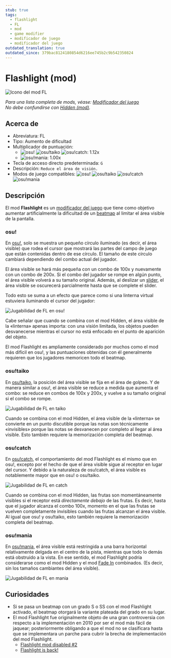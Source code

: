 ```yaml
---
stub: true
tags:
  - flashlight
  - FL
  - mod
  - game modifier
  - modificador de juego
  - modificador del juego
outdated_translation: true
outdated_since: 379bac8124180854d6216ee745b2c9b542350824
---
```


# Flashlight (mod)

![Icono del mod FL](/wiki/shared/mods/FL.png "Icono del mod Flashlight (FL)")

*Para una lista completa de mods, véase: [Modificador del juego](/wiki/Gameplay/Game_modifier)*\
*No debe confundirse con [Hidden (mod)](/wiki/Gameplay/Game_modifier/Hidden).*

## Acerca de

- Abreviatura: FL
- Tipo: Aumento de dificultad
- Multiplicador de puntuación:
  - ![][osu!] ![][osu!taiko] ![][osu!catch]: 1.12x
  - ![][osu!mania]: 1.00x
- Tecla de acceso directo predeterminada: `G`
- Descripción: `Reduce el área de visión.`
- Modos de juego compatibles: ![][osu!] ![][osu!taiko] ![][osu!catch] ![][osu!mania]

## Descripción

El mod **Flashlight** es un [modificador del juego](/wiki/Gameplay/Game_modifier) que tiene como objetivo aumentar artificialmente la dificultad de un [beatmap](/wiki/Beatmap) al limitar el área visible de la pantalla.

### osu!

En [osu!](/wiki/Game_mode/osu!), solo se muestra un pequeño círculo iluminado (es decir, el área visible) que rodea el cursor que mostrará las partes del campo de juego que están contenidas dentro de ese círculo. El tamaño de este círculo cambiará dependiendo del combo actual del jugador.

El área visible se hará más pequeña con un combo de 100x y nuevamente con un combo de 200x. Si el combo del jugador se rompe en algún punto, el área visible volverá a su tamaño original. Además, al deslizar un [slider](/wiki/Gameplay/Hit_object/Slider), el área visible se oscurecerá parcialmente hasta que se complete el slider.

Todo esto se suma a un efecto que parece como si una linterna virtual estuviera iluminando el cursor del jugador:

![Jugabilidad de FL en osu!](/wiki/Gameplay/Game_modifier/Flashlight/img/FL-comparison-osu.jpg "Comparación entre una partida con el mod Flashlight activado en combo 13x (arriba centro), combo 100x (abajo a la izquierda) y combo 200x (abajo a la derecha)")

Cabe señalar que cuando se combina con el mod Hidden, el área visible de la «linterna» apenas importa: con una visión limitada, los objetos pueden desvanecerse mientras el cursor no está enfocado en el punto de aparición del objeto.

El mod Flashlight es ampliamente considerado por muchos como el mod más difícil en osu!, y las puntuaciones obtenidas con él generalmente requieren que los jugadores memoricen todo el beatmap.

### osu!taiko

En [osu!taiko](/wiki/Game_mode/osu!taiko), la posición del área visible se fija en el área de golpeo. Y de manera similar a osu!, el área visible se reduce a medida que aumenta el combo: se reduce en combos de 100x y 200x, y vuelve a su tamaño original si el combo se rompe.

![Jugabilidad de FL en taiko](/wiki/Gameplay/Game_modifier/Flashlight/img/FL-taiko.jpg "Jugabilidad de osu!taiko con el mod Flashlight activado")

Cuando se combina con el mod Hidden, el área visible de la «linterna» se convierte en un punto discutible porque las notas son técnicamente «invisibles» porque las notas se desvanecen por completo al llegar al área visible. Esto también requiere la memorización completa del beatmap.

### osu!catch

En [osu!catch](/wiki/Game_mode/osu!catch), el comportamiento del mod Flashlight es el mismo que en osu!, excepto por el hecho de que el área visible sigue al receptor en lugar del cursor. Y debido a la naturaleza de osu!catch, el área visible es notablemente mayor que en osu! o osu!taiko.

![Jugabilidad de FL en catch](/wiki/Gameplay/Game_modifier/Flashlight/img/FL-catch.jpg "Jugabilidad de osu!catch con el mod Flashlight activado")

Cuando se combina con el mod Hidden, las frutas son momentáneamente visibles si el receptor está *directamente debajo* de las frutas. Es decir, hasta que el jugador alcanza el combo 100x, momento en el que las frutas se vuelven completamente invisibles cuando las frutas alcanzan el área visible. Al igual que osu! y osu!taiko, esto también requiere la memorización completa del beatmap.

### osu!mania

En [osu!mania](/wiki/Game_mode/osu!mania), el área visible está restringida a una barra horizontal relativamente delgada en el centro de la pista, mientras que todo lo demás está obstruido a la vista. En ese sentido, el mod Flashlight podría considerarse como el mod Hidden y el mod [Fade In](/wiki/Gameplay/Game_modifier/Fade_In) combinados. (Es decir, sin los tamaños cambiantes del área visible).

![Jugabilidad de FL en mania](/wiki/Gameplay/Game_modifier/Flashlight/img/FL-mania.jpg "Jugabilidad de osu!mania con el mod Flashlight activado")

## Curiosidades

- Si se pasa un beatmap con un grado S o SS con el mod Flashlight activado, el beatmap otorgará la variante plateada del grado en su lugar.
- El mod Flashlight fue originalmente objeto de una gran controversia con respecto a la implementación en 2010 por ser el mod más fácil de jaquear; posteriormente obligando a que el mod no se clasificara hasta que se implementara un parche para cubrir la brecha de implementación del mod Flashlight.
  - [Flashlight mod disabled #2](https://osu.ppy.sh/community/forums/topics/41039)
  - [Flashlight is back!](https://osu.ppy.sh/community/forums/topics/41519)

[osu!]: /wiki/shared/mode/osu.png "osu!"
[osu!taiko]: /wiki/shared/mode/taiko.png "osu!taiko"
[osu!catch]: /wiki/shared/mode/catch.png "osu!catch"
[osu!mania]: /wiki/shared/mode/mania.png "osu!mania"
